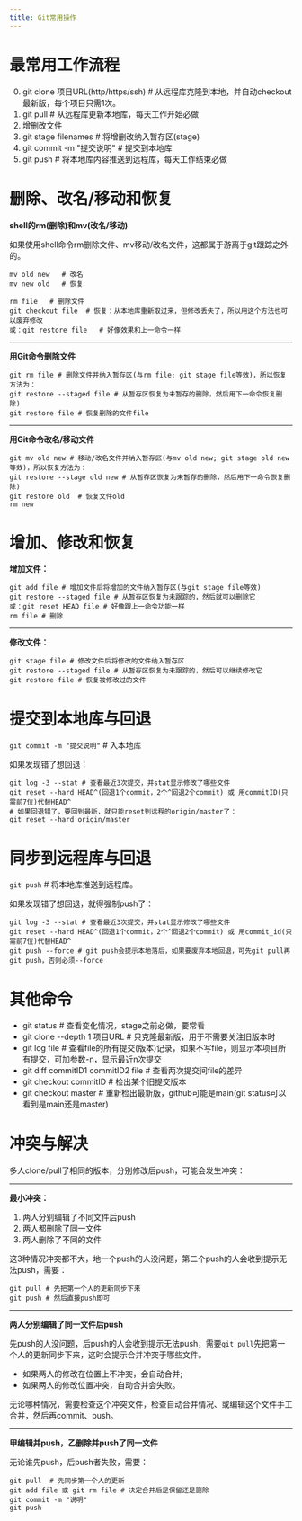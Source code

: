 ```yaml
---
title: Git常用操作
---
```


# 最常用工作流程

0. git clone 项目URL(http/https/ssh) # 从远程库克隆到本地，并自动checkout最新版，每个项目只需1次。
1. git pull # 从远程库更新本地库，每天工作开始必做
1. 增删改文件
1. git stage filenames # 将增删改纳入暂存区(stage)
1. git commit -m "提交说明" # 提交到本地库
1. git push # 将本地库内容推送到远程库，每天工作结束必做

# 删除、改名/移动和恢复

**shell的rm(删除)和mv(改名/移动)**

如果使用shell命令rm删除文件、mv移动/改名文件，这都属于游离于git跟踪之外的。

```
mv old new   # 改名
mv new old   # 恢复

rm file   # 删除文件
git checkout file  # 恢复：从本地库重新取过来，但修改丢失了，所以用这个方法也可以废弃修改
或：git restore file   # 好像效果和上一命令一样
```

------

**用Git命令删除文件**

```
git rm file # 删除文件并纳入暂存区(与rm file; git stage file等效)，所以恢复方法为：
git restore --staged file # 从暂存区恢复为未暂存的删除，然后用下一命令恢复删除)
git restore file # 恢复删除的文件file
```

------

**用Git命令改名/移动文件**

```
git mv old new # 移动/改名文件并纳入暂存区(与mv old new; git stage old new等效)，所以恢复方法为：
git restore --stage old new # 从暂存区恢复为未暂存的删除，然后用下一命令恢复删除)
git restore old  # 恢复文件old
rm new
```

# 增加、修改和恢复

**增加文件：**

```
git add file # 增加文件后将增加的文件纳入暂存区(与git stage file等效)
git restore --staged file # 从暂存区恢复为未跟踪的，然后就可以删除它
或：git reset HEAD file # 好像跟上一命令功能一样
rm file # 删除
```

------

**修改文件：**

```
git stage file # 修改文件后将修改的文件纳入暂存区
git restore --staged file # 从暂存区恢复为未跟踪的，然后可以继续修改它
git restore file # 恢复被修改过的文件
```

# 提交到本地库与回退

`git commit -m "提交说明"` # 入本地库

如果发现错了想回退：

```
git log -3 --stat # 查看最近3次提交，并stat显示修改了哪些文件
git reset --hard HEAD^(回退1个commit，2个^回退2个commit) 或 用commitID(只需前7位)代替HEAD^
# 如果回退错了，要回到最新，就只能reset到远程的origin/master了：
git reset --hard origin/master
```

# 同步到远程库与回退

`git push`  # 将本地库推送到远程库。

如果发现错了想回退，就得强制push了：

```
git log -3 --stat # 查看最近3次提交，并stat显示修改了哪些文件
git reset --hard HEAD^(回退1个commit，2个^回退2个commit) 或 用commit_id(只需前7位)代替HEAD^
git push --force # git push会提示本地落后，如果要废弃本地回退，可先git pull再git push，否则必须--force
```

# 其他命令

- git status  # 查看变化情况，stage之前必做，要常看
- git clone --depth 1 项目URL  # 只克隆最新版，用于不需要关注旧版本时
- git log file  # 查看file的所有提交(版本)记录，如果不写file，则显示本项目所有提交，可加参数-n，显示最近n次提交
- git diff commitID1 commitID2 file  # 查看两次提交间file的差异
- git checkout commitID  # 检出某个旧提交版本
- git checkout master # 重新检出最新版，github可能是main(git status可以看到是main还是master)

#  冲突与解决

多人clone/pull了相同的版本，分别修改后push，可能会发生冲突：

------

**最小冲突：**

1. 两人分别编辑了不同文件后push
1. 两人都删除了同一文件
1. 两人删除了不同的文件

这3种情况冲突都不大，地一个push的人没问题，第二个push的人会收到提示无法push，需要：

```
git pull # 先把第一个人的更新同步下来
git push # 然后直接push即可
```

------

**两人分别编辑了同一文件后push**

先push的人没问题，后push的人会收到提示无法push，需要`git pull`先把第一个人的更新同步下来，这时会提示合并冲突于哪些文件。

- 如果两人的修改在位置上不冲突，会自动合并;
- 如果两人的修改位置冲突，自动合并会失败。

无论哪种情况，需要检查这个冲突文件，检查自动合并情况、或编辑这个文件手工合并，然后再commit、push。

------

**甲编辑并push，乙删除并push了同一文件**

无论谁先push，后push者失败，需要：

```
git pull  # 先同步第一个人的更新
git add file 或 git rm file # 决定合并后是保留还是删除
git commit -m "说明"
git push
```
